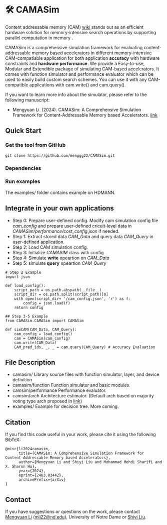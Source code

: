 # 🛠️ CAMASim
Content addressable memory (CAM) [wiki](https://en.wikipedia.org/wiki/Content-addressable_memory) stands out as an efficient hardware solution for memory-intensive search operations by supporting parallel computation in memory [](https://ieeexplore.ieee.org/abstract/document/9720562). 

CAMASim is a comprehensive simulation framework for evaluating content-addressable memory based accelerators in different memory-intensive CAM-compatiable application for both
application **accuracy** with hardware constraints and **hardware performance**.
We provide a Easy-to-use, Modular and Extendible package of simulating CAM-based accelerators. It comes with function simulator and performance evaluator which can be used to easily build custom search schemes. You can use it with any CAM-compatible applications with cam.write() and cam.query().

If you want to learn more info about the simulator, please refer to the following manuscript:

- Mengyuan Li. (2024). CAMASim: A Comprehensive Simulation Framework for Content-Addressable Memory based Accelerators. [link](https://arxiv.org/abs/2403.03442)

## Quick Start
### Get the tool from GitHub
```
git clone https://github.com/menggg22/CAMASim.git
```
### Dependencies

### Run examples
The examples/ folder contains example on HDMANN.

## Integrate in your own applications
- Step 0: Prepare user-defined config. Modify cam simulation config file *cam_config* and prepare user-defined cricuit-level data in *CAMASim/performance/cost_config.json* if needed.
- Step 1: Extract stored data *CAM_Data* and query data *CAM_Query* in user-defined application.
- Step 2: Load CAM simulation config.
- Step 3: Initialize *CAMASIM* class with config
- Step 4: Simulate **write** opeartion on *CAM_Data* 
- Step 5: simulate **query** opeartion *CAM_Query* 

```
# Step 2 Example
import json

def load_config():
    script_path = os.path.abspath(__file__) 
    script_dir = os.path.split(script_path)[0] 
    with open(script_dir+ '/cam_config.json', 'r') as f:
        config = json.load(f)
    return config

## Step 3-5 Example
from CAMASim.CAMASim import CAMASim

def simCAM(CAM_Data, CAM_Query):
    cam_config = load_config()
    cam = CAMASim(cam_config)
    cam.write(CAM_Data)
    CAM_pred_ids, _, _ = cam.query(CAM_Query) # Accuracy Evaluation
```
   

## File Description
- camasim/ 	Library source files with function simulator, layer, and device definition
- camasim/function	Function simulator and basic modules.
- camsim/performance	Performance evaluator.
- camsim/arch	Architecture estimator. (Default arch based on majority voting type arch proposed in [link](https://www.nature.com/articles/s41598-022-23116-w))
- examples/	Example for decision tree. More coming.


## Citation
If you find this code useful in your work, please cite it using the following BibTeX:

```
@misc{li2024camasim,
      title={CAMASim: A Comprehensive Simulation Framework for Content-Addressable Memory based Accelerators}, 
      author={Mengyuan Li and Shiyi Liu and Mohammad Mehdi Sharifi and X. Sharon Hu},
      year={2024},
      eprint={2403.03442},
      archivePrefix={arXiv}
}
```

## Contact
If you have suggestions or questions on the work, please contact
[Mengyuan Li](https://menggg22.github.io) (mli22@nd.edu), University of Notre Dame or [Shiyi Liu](andyliu.pub@outlook.com).